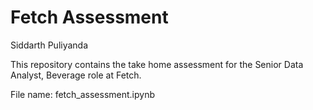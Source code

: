 # Fetch Assessment
Siddarth Puliyanda

This repository contains the take home assessment for the Senior Data Analyst, Beverage role at Fetch.

File name: fetch_assessment.ipynb
